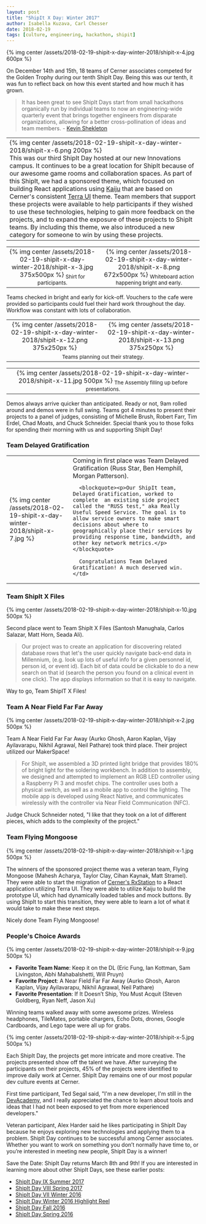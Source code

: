 ```yaml
---
layout: post
title: "ShipIt X Day: Winter 2017"
author: Isabella Kuzava, Carl Chesser
date: 2018-02-19
tags: [culture, engineering, hackathon, shipit]
---
```


{% img center /assets/2018-02-19-shipit-x-day-winter-2018/shipit-x-4.jpg 600px %}

On December 14th and 15th, 18 teams of Cerner associates competed for the Golden Trophy during our tenth ShipIt Day. Being this was our tenth, it was fun to reflect back on how this event started and how much it has grown.

> It has been great to see ShipIt Days start from small hackathons organically run by individual teams to now an engineering-wide quarterly event that brings together engineers from disparate organizations, allowing for a better cross-pollination of ideas and team members. - [Kevin Shekleton](https://twitter.com/kpshek)

<table>
  <tr>
    <td>
      <div class='pull-left' markdown="1">
        {% img center /assets/2018-02-19-shipit-x-day-winter-2018/shipit-x-6.png 200px %}
      </div>
        This was our third ShipIt Day hosted at our new Innovations campus. It continues to be a great location for ShipIt because of our awesome game rooms and collaboration spaces. As part of this ShipIt, we had a sponsored theme, which focused on building React applications using <a href="https://github.com/cerner/kaiju">Kaiju</a> that are based on Cerner's consistent <a href="http://terra-ui.herokuapp.com/home">Terra UI</a> theme. Team members that support these projects were available to help participants if they wished to use these technologies, helping to gain more feedback on the projects, and to expand the exposure of these projects to ShipIt teams. By including this theme, we also introduced a new category for someone to win by using these projects.
    </td>
  </tr>
</table>

<div align="center">
  <table>
    <tr>
      <td align="center">
        {% img center /assets/2018-02-19-shipit-x-day-winter-2018/shipit-x-3.jpg 375x500px %}
        <sub>Shirt for participants.</sub>
      </td>
      <td align="center">
        {% img center /assets/2018-02-19-shipit-x-day-winter-2018/shipit-x-8.png 672x500px %}
        <sub>Whiteboard action happening bright and early.</sub>
      </td>
    </tr>
  </table>
</div>

Teams checked in bright and early for kick-off.  Vouchers to the cafe were provided so participants could fuel their hard work throughout the day. Workflow was constant with lots of collaboration. 

<div align="center">
  <table>
    <tr>
      <td align="center">
        {% img center /assets/2018-02-19-shipit-x-day-winter-2018/shipit-x-12.png 375x250px %}
      </td>
      <td align="center">
        {% img center /assets/2018-02-19-shipit-x-day-winter-2018/shipit-x-13.png 375x250px %}
      </td>
    </tr>
    <tr>
      <td align="center" colspan="2">
        <sub>Teams planning out their strategy.</sub>
      </td>
    </tr>
  </table>
</div>

<div align="center">
  <table>
    <tr>
      <td align="center">
        {% img center /assets/2018-02-19-shipit-x-day-winter-2018/shipit-x-11.jpg 500px %}
        <sub>The Assembly filling up before presentations.</sub>
      </td>
    </tr>
  </table>
</div>

Demos always arrive quicker than anticipated. Ready or not, 9am rolled around and demos were in full swing. Teams got 4 minutes to present their projects to a panel of judges, consisting of Michelle Brush, Robert Farr, Tim Erdel, Chad Moats, and Chuck Schneider.  Special thank you to those folks for spending their morning with us and supporting ShipIt Day! 

### Team Delayed Gratification 

<table cellpadding="10">
  <tr>
    <td>
      <div class='pull-left' markdown="1">
        {% img center /assets/2018-02-19-shipit-x-day-winter-2018/shipit-x-7.jpg %}
      </div>
    </td>
    <td>
      Coming in first place was Team Delayed Gratification (Russ Star, Ben Hemphill, Morgan Patterson).
      
      <blockquote><p>Our ShipIt team, Delayed Gratification, worked to complete  an existing side project called the "RUSS test," aka Really Useful Speed Service. The goal is to allow service owners to make smart decisions about where to  geographically place their services by providing response time, bandwidth, and other key network metrics.</p></blockquote>
      
      Congratulations Team Delayed Gratification! A much deserved win.
    </td>
  </tr>
</table>

### Team ShipIt X Files

{% img center /assets/2018-02-19-shipit-x-day-winter-2018/shipit-x-10.jpg 500px %}

Second place went to Team ShipIt X Files (Santosh Manughala, Carlos Salazar, Matt Horn, Seada Ali).

> Our project was to create an application for discovering related database rows that let's the user quickly navigate back-end data in Millennium, (e.g. look up lots of useful info for a given personnel id, person id, or event id). Each bit of data could be clickable to do a new search on that id (search the person you found on a clinical event in one click). The app displays information so that it is easy to navigate.

Way to go, Team ShipIT X Files! 

### Team A Near Field Far Far Away

{% img center /assets/2018-02-19-shipit-x-day-winter-2018/shipit-x-2.jpg 500px %}

Team A Near Field Far Far Away (Aurko Ghosh, Aaron Kaplan, Vijay Ayilavarapu, Nikhil Agrawal, Neil Pathare) took third place. Their project utilized our MakerSpace!

> For ShipIt, we assembled a 3D printed light bridge that provides 180% of bright light for the soldering workbench. In addition to assembly, we designed and attempted to implement an RGB LED controller using a Raspberry Pi 3 and mosfet chips. The controller uses both a physical switch, as well as a mobile app to control the lighting. The mobile app is developed using React Native, and communicates wirelessly with the controller via Near Field Communication (NFC).

Judge Chuck Schneider noted, "I like that they took on a lot of different pieces, which adds to the complexity of the project."

### Team Flying Mongoose

{% img center /assets/2018-02-19-shipit-x-day-winter-2018/shipit-x-1.jpg 500px %}

The winners of the sponsored project theme was a veteran team, Flying Mongoose (Mahesh Acharya, Taylor Clay, Cihan Kaynak, Matt Stramel). They were able to start the migration of [Cerner's RxStation](https://www.cerner.com/solutions/automated-dispensing-cabinet) to a React application utilizing Terra UI. They were able to utilize Kaiju to build the prototype UI, which had dynamically loaded tables and mock buttons. By using ShipIt to start this transition, they were able to learn a lot of what it would take to make these next steps. 

Nicely done Team Flying Mongoose! 

### People's Choice Awards

{% img center /assets/2018-02-19-shipit-x-day-winter-2018/shipit-x-9.jpg 500px %}

* **Favorite Team Name**: Keep it on the DL (Eric Fung, Ian Kottman, Sam Livingston, Abhi Mahabalshetti, Will Pruyn)
* **Favorite Project**: A Near Field Far Far Away (Aurko Ghosh, Aaron Kaplan, Vijay Ayilavarapu, Nikhil Agrawal, Neil Pathare)
* **Favorite Presentation**: If It Doesn’t Ship, You Must Acquit (Steven Goldberg, Ryan Neff, Jason Xu)

Winning teams walked away with some awesome prizes. Wireless headphones, TileMates, portable chargers, Echo Dots, drones, Google Cardboards, and Lego tape were all up for grabs.

{% img center /assets/2018-02-19-shipit-x-day-winter-2018/shipit-x-5.jpg 500px %}

Each ShipIt Day, the projects get more intricate and more creative. The projects presented show off the talent we have. After surveying the participants on their projects, 45% of the projects were identified to improve daily work at Cerner. ShipIt Day remains one of our most popular dev culture events at Cerner.

First time participant, Ted Segal said, "I'm a new developer, I'm still in the [DevAcademy](http://engineering.cerner.com/2013/08/devacademy/), and I really appreciated the chance to learn about tools and ideas that I had not been exposed to yet from more experienced developers."

Veteran participant, Alex Harder said he likes participating in ShipIt Day because he enjoys exploring new technologies and applying them to a problem. ShipIt Day continues to be successful among Cerner associates. Whether you want to work on something you don’t normally have time to, or you’re interested in meeting new people, ShipIt Day is a winner!

Save the Date: ShipIt Day returns March 8th and 9th! If you are interested in learning more about other ShipIt Days, see these earlier posts:

* [ShipIt Day IX Summer 2017](http://engineering.cerner.com/blog/shipit-ix-day-summer-2017/)     
* [ShipIt Day VIII Spring 2017](http://engineering.cerner.com/blog/shipit-day-viii-spring-2017/)
* [ShipIt Day VII Winter 2016](http://engineering.cerner.com/blog/shipit-vii-day-winter-2016/)
* [ShipIt Day Winter 2016 Highlight Reel](https://www.youtube.com/watch?v=iqTp0dmLgUk)
* [ShipIt Day Fall 2016](http://engineering.cerner.com/blog/fall-2016-shipit-day/)
* [ShipIt Day Spring 2016](http://engineering.cerner.com/blog/spring-2016-shipit-day/)
